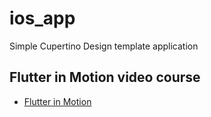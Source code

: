 # ios_app

Simple Cupertino Design template application

## Flutter in Motion video course

- [Flutter in Motion](https://www.manning.com/livevideo/flutter-in-motion)


